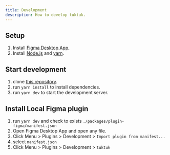 ```yaml
---
title: Development
description: How to develop tuktuk.
---
```


## Setup

1. Install [Figma Desktop App.](https://www.figma.com/ja/downloads/)
2. Install [Node.js](https://nodejs.org/) and [yarn](https://yarnpkg.com/).

## Start development

1. clone [this repository](https://github.com/hacomono-lib/tuktuk).
2. run `yarn install` to install dependencies.
3. run `yarn dev` to start the development server.

## Install Local Figma plugin

1. run `yarn dev` and check to exists `./packages/plugin-figma/manifest.json`
2. Open Figma Desktop App and open any file.
3. Click Menu > Plugins > Development > `Import plugin from manifest...`
4. select `manifest.json`
5. Click Menu > Plugins > Development > `tuktuk`
